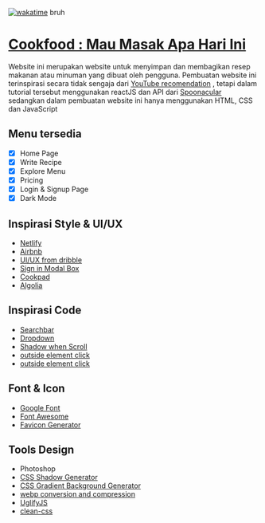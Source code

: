 [![wakatime](https://wakatime.com/badge/github/nubisub/webdevproject.svg)](https://wakatime.com/badge/github/nubisub/webdevproject) bruh
# [Cookfood : Mau Masak Apa Hari Ini](https://project.nubisub.xyz/)

Website ini merupakan website untuk menyimpan dan membagikan resep makanan atau minuman yang dibuat oleh pengguna. Pembuatan website ini terinspirasi secara tidak sengaja dari [YouTube recomendation](https://www.youtube.com/watch?v=xc4uOzlndAk&ab_channel=DevEd) , tetapi dalam tutorial tersebut menggunakan reactJS dan API dari [Spoonacular](https://spoonacular.com/) sedangkan dalam pembuatan website ini hanya menggunakan HTML, CSS dan JavaScript

## Menu tersedia

- [x] Home Page
- [x] Write Recipe
- [x] Explore Menu
- [x] Pricing
- [x] Login & Signup Page
- [x] Dark Mode

## Inspirasi Style & UI/UX

- [Netlify](https://www.netlify.com/)
- [Airbnb](https://www.airbnb.com/)
- [UI/UX from dribble](https://dribbble.com/shots/15223754/attachments/6970440?mode=media)
- [Sign in Modal Box](https://dribbble.com/shots/3775046-Updated-Login-Modal-Window)
- [Cookpad](https://cookpad.com/id)
- [Algolia](https://www.algolia.com/)

## Inspirasi Code

- [Searchbar](https://codepen.io/kmuenster/pen/XWWeQGw)
- [Dropdown](https://codepen.io/daddasoft/pen/MWrYQYe)
- [Shadow when Scroll](https://stackoverflow.com/questions/40967682/navbar-changing-to-add-shadow-on-scroll)
- [outside element click](https://codepen.io/blustemy/pen/QdjXaO)
- [outside element click](https://codepen.io/sean_smyth/pen/Lmyama)

## Font & Icon

- [Google Font](https://fonts.google.com/)
- [Font Awesome](https://fontawesome.com/)
- [Favicon Generator](https://www.favicon-generator.org/)

## Tools Design

- Photoshop
- [CSS Shadow Generator](https://cssgenerator.org/box-shadow-css-generator.html)
- [CSS Gradient Background Generator](https://cssgradient.io/)
- [webp conversion and compression](https://ezgif.com/png-to-webp)
- [UglifyJS](https://www.npmjs.com/package/uglify-js)
- [clean-css](https://www.npmjs.com/package/clean-css)
